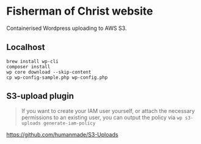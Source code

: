 # Fisherman of Christ website

Containerised Wordpress uploading to AWS S3.

## Localhost

```
brew install wp-cli
composer install
wp core download --skip-content
cp wp-config-sample.php wp-config.php
```

## S3-upload plugin

> If you want to create your IAM user yourself, or attach the necessary permissions to an existing user, you can output the policy via `wp s3-uploads generate-iam-policy`

https://github.com/humanmade/S3-Uploads
